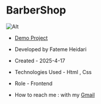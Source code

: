 # BarberShop

![Alt](https://github.com/user-attachments/assets/2868e300-e7c2-45d1-907c-97fe3eed9910)


- <a href="https://fatemeheidariweb.github.io/BarberShop/">Demo Project</a>

- Developed by Fateme Heidari

- Created - 2025-4-17

- Technologies Used - Html , Css

- Role - Frontend

- How to reach me : with my [Gmail](fateme.heidari2220@gmail.com)


